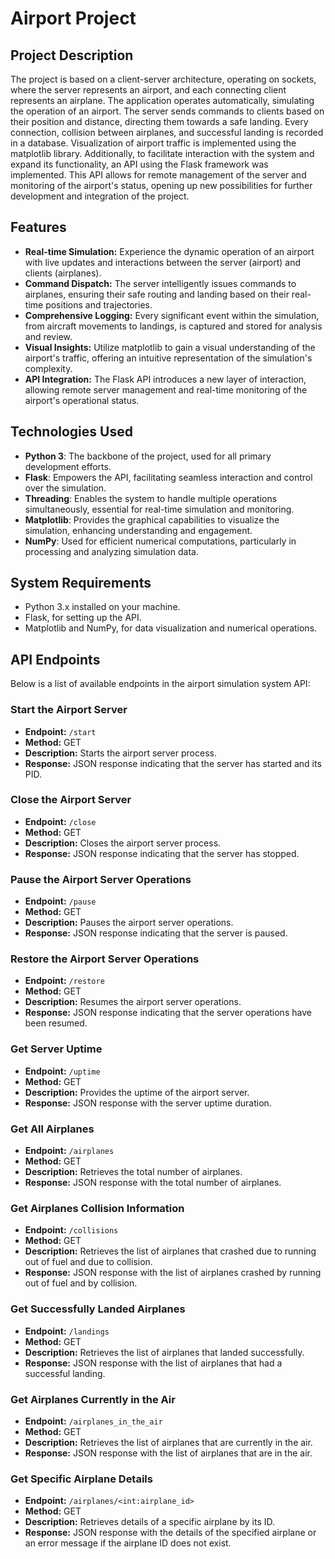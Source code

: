 # Airport Project

## Project Description
The project is based on a client-server architecture, operating on sockets, where the server represents an airport, and each connecting client represents an airplane. The application operates automatically, simulating the operation of an airport. The server sends commands to clients based on their position and distance, directing them towards a safe landing. Every connection, collision between airplanes, and successful landing is recorded in a database. Visualization of airport traffic is implemented using the matplotlib library. Additionally, to facilitate interaction with the system and expand its functionality, an API using the Flask framework was implemented. This API allows for remote management of the server and monitoring of the airport's status, opening up new possibilities for further development and integration of the project.

## Features
- **Real-time Simulation:** Experience the dynamic operation of an airport with live updates and interactions between the server (airport) and clients (airplanes).
- **Command Dispatch:** The server intelligently issues commands to airplanes, ensuring their safe routing and landing based on their real-time positions and trajectories.
- **Comprehensive Logging:** Every significant event within the simulation, from aircraft movements to landings, is captured and stored for analysis and review.
- **Visual Insights:** Utilize matplotlib to gain a visual understanding of the airport's traffic, offering an intuitive representation of the simulation's complexity.
- **API Integration:** The Flask API introduces a new layer of interaction, allowing remote server management and real-time monitoring of the airport's operational status.

## Technologies Used
- **Python 3**: The backbone of the project, used for all primary development efforts.
- **Flask**: Empowers the API, facilitating seamless interaction and control over the simulation.
- **Threading**: Enables the system to handle multiple operations simultaneously, essential for real-time simulation and monitoring.
- **Matplotlib**: Provides the graphical capabilities to visualize the simulation, enhancing understanding and engagement.
- **NumPy**: Used for efficient numerical computations, particularly in processing and analyzing simulation data.

## System Requirements
- Python 3.x installed on your machine.
- Flask, for setting up the API.
- Matplotlib and NumPy, for data visualization and numerical operations.


## API Endpoints
Below is a list of available endpoints in the airport simulation system API:

### Start the Airport Server

- **Endpoint:** `/start`
- **Method:** GET
- **Description:** Starts the airport server process.
- **Response:** JSON response indicating that the server has started and its PID.

### Close the Airport Server

- **Endpoint:** `/close`
- **Method:** GET
- **Description:** Closes the airport server process.
- **Response:** JSON response indicating that the server has stopped.

### Pause the Airport Server Operations

- **Endpoint:** `/pause`
- **Method:** GET
- **Description:** Pauses the airport server operations.
- **Response:** JSON response indicating that the server is paused.

### Restore the Airport Server Operations

- **Endpoint:** `/restore`
- **Method:** GET
- **Description:** Resumes the airport server operations.
- **Response:** JSON response indicating that the server operations have been resumed.

### Get Server Uptime

- **Endpoint:** `/uptime`
- **Method:** GET
- **Description:** Provides the uptime of the airport server.
- **Response:** JSON response with the server uptime duration.

### Get All Airplanes

- **Endpoint:** `/airplanes`
- **Method:** GET
- **Description:** Retrieves the total number of airplanes.
- **Response:** JSON response with the total number of airplanes.

### Get Airplanes Collision Information

- **Endpoint:** `/collisions`
- **Method:** GET
- **Description:** Retrieves the list of airplanes that crashed due to running out of fuel and due to collision.
- **Response:** JSON response with the list of airplanes crashed by running out of fuel and by collision.

### Get Successfully Landed Airplanes

- **Endpoint:** `/landings`
- **Method:** GET
- **Description:** Retrieves the list of airplanes that landed successfully.
- **Response:** JSON response with the list of airplanes that had a successful landing.

### Get Airplanes Currently in the Air

- **Endpoint:** `/airplanes_in_the_air`
- **Method:** GET
- **Description:** Retrieves the list of airplanes that are currently in the air.
- **Response:** JSON response with the list of airplanes that are in the air.

### Get Specific Airplane Details

- **Endpoint:** `/airplanes/<int:airplane_id>`
- **Method:** GET
- **Description:** Retrieves details of a specific airplane by its ID.
- **Response:** JSON response with the details of the specified airplane or an error message if the airplane ID does not exist.